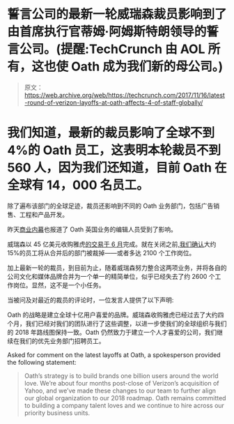 # 誓言公司的最新一轮威瑞森裁员影响到了由首席执行官蒂姆·阿姆斯特朗领导的誓言公司。(提醒:TechCrunch 由 AOL 所有，这也使 Oath 成为我们新的母公司。)

> 原文：<https://web.archive.org/web/https://techcrunch.com/2017/11/16/latest-round-of-verizon-layoffs-at-oath-affects-4-of-staff-globally/>

# 我们知道，最新的裁员影响了全球不到 4%的 Oath 员工，这表明本轮裁员不到 560 人，因为我们还知道，目前 Oath 在全球有 14，000 名员工。

除了遍布该部门的全球足迹，裁员还影响到不同的 Oath 业务部门，包括广告销售、工程和产品开发。

昨天[商业内幕](https://web.archive.org/web/20230326021744/http://www.businessinsider.com/yahoo-has-laid-off-more-staff-in-the-uk-2017-11)也报道了 Oath 英国业务的编辑人员受到了影响。

威瑞森以 45 亿美元收购雅虎[的交易于 6 月](https://web.archive.org/web/20230326021744/https://techcrunch.com/2017/06/13/verizon-closes-4-5b-acquisition-of-yahoo-marissa-mayer-resigns-memo/)完成。就在关闭之前[,我们确认](https://web.archive.org/web/20230326021744/https://techcrunch.com/2017/06/08/confirmed-verizon-will-cut-15-of-aol-yahoo-staff-after-merger-closes/)大约 15%的员工将从合并后的部门被裁掉——或者多达 2100 个工作岗位。

加上最新一轮的裁员，到目前为止，随着威瑞森努力整合这两项业务，并将各自的公司文化和媒体品牌合并为一个单一的精简单位，似乎已经失去了约 2600 个工作岗位。显然，这不是一个小任务。

当被问及对最近的裁员的评论时，一位发言人提供了以下声明:

Oath 的战略是建立全球十亿用户喜爱的品牌。威瑞森收购雅虎已经过去了大约四个月，我们已经对我们的团队进行了这些调整，以进一步使我们的全球组织与我们的 2018 年路线图保持一致。Oath 仍然致力于建立一个人才喜爱的公司，我们继续在我们的优先业务部门招聘员工。

Asked for comment on the latest layoffs at Oath, a spokesperson provided the following statement:

> Oath’s strategy is to build brands one billion users around the world love. We’re about four months post-close of Verizon’s acquisition of Yahoo, and we’ve made these changes to our team to further align our global organization to our 2018 roadmap. Oath remains committed to building a company talent loves and we continue to hire across our priority business units.